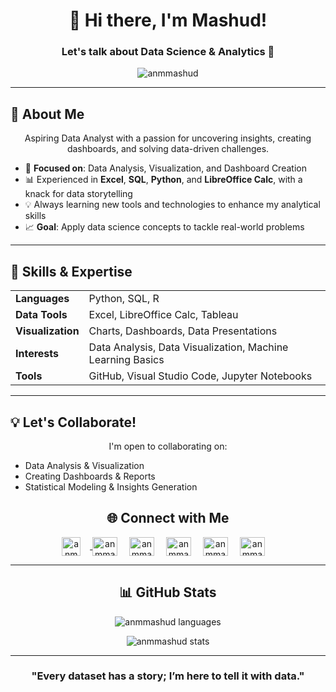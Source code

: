 <h1 align="center">👋 Hi there, I'm Mashud!</h1>
<h3 align="center">Let's talk about Data Science & Analytics 🚀</h3>

<p align="center">
  <img src="https://komarev.com/ghpvc/?username=anmmashud&label=Profile%20views&color=0e75b6&style=flat" alt="anmmashud" />
</p>

---

<h2 align="left">🌟 About Me</h2>
<p align="center">
Aspiring Data Analyst with a passion for uncovering insights, creating dashboards, and solving data-driven challenges.
</p>

- 🌱 **Focused on**: Data Analysis, Visualization, and Dashboard Creation  
- 📊 Experienced in **Excel**, **SQL**, **Python**, and **LibreOffice Calc**, with a knack for data storytelling  
- 💡 Always learning new tools and technologies to enhance my analytical skills  
- 📈 **Goal**: Apply data science concepts to tackle real-world problems  

---

<h2 align="left">🚀 Skills & Expertise</h2>

<table align="center">
<tr>
  <td><b>Languages</b></td>
  <td>Python, SQL, R</td>
</tr>
<tr>
  <td><b>Data Tools</b></td>
  <td>Excel, LibreOffice Calc, Tableau</td>
</tr>
<tr>
  <td><b>Visualization</b></td>
  <td>Charts, Dashboards, Data Presentations</td>
</tr>
<tr>
  <td><b>Interests</b></td>
  <td>Data Analysis, Data Visualization, Machine Learning Basics</td>
</tr>
<tr>
  <td><b>Tools</b></td>
  <td>GitHub, Visual Studio Code, Jupyter Notebooks</td>
</tr>
</table>

---

<h2 align="left">💡 Let's Collaborate!</h2>
<p align="center">
I'm open to collaborating on:
</p>

- Data Analysis & Visualization  
- Creating Dashboards & Reports  
- Statistical Modeling & Insights Generation  



<h2 align="center">🌐 Connect with Me</h2>
<p align="center">
<a href="https://anmmashud.github.io" target="_blank">
  <img align="center" src="https://img.icons8.com/color/48/000000/internet--v1.png" alt="anmmashud.github.io" height="30" width="30" style="margin-right: 15px;" />
</a>
<a href="https://linkedin.com/in/anmmashud" target="_blank"><img align="center" src="https://raw.githubusercontent.com/rahuldkjain/github-profile-readme-generator/master/src/images/icons/Social/linked-in-alt.svg" alt="anmmashud" height="30" width="40" style="margin-right: 15px;" /></a>
<a href="https://kaggle.com/anmmashud" target="_blank"><img align="center" src="https://raw.githubusercontent.com/rahuldkjain/github-profile-readme-generator/master/src/images/icons/Social/kaggle.svg" alt="anmmashud" height="30" width="40" style="margin-right: 15px;" /></a>
<a href="https://facebook.com/anmmashud01" target="_blank"><img align="center" src="https://raw.githubusercontent.com/rahuldkjain/github-profile-readme-generator/master/src/images/icons/Social/facebook.svg" alt="anmmashud" height="30" width="40" style="margin-right: 15px;" /></a>
<a href="https://instagram.com/anmmashud" target="_blank"><img align="center" src="https://raw.githubusercontent.com/rahuldkjain/github-profile-readme-generator/master/src/images/icons/Social/instagram.svg" alt="anmmashud" height="30" width="40" style="margin-right: 15px;" /></a>
<a href="https://www.youtube.com/c/anmmashud" target="_blank"><img align="center" src="https://raw.githubusercontent.com/rahuldkjain/github-profile-readme-generator/master/src/images/icons/Social/youtube.svg" alt="anmmashud" height="30" width="40" style="margin-right: 15px;" /></a>
</p>


---

<h2 align="center">📊 GitHub Stats</h2>
<p align="center">
  <img src="https://github-readme-stats.vercel.app/api/top-langs?username=anmmashud&show_icons=true&locale=en&layout=compact" alt="anmmashud languages" />
</p>

<p align="center">
  <img src="https://github-readme-stats.vercel.app/api?username=anmmashud&show_icons=true&locale=en" alt="anmmashud stats" />
</p>

---
<h3 align="center">"Every dataset has a story; I’m here to tell it with data."</h3>

